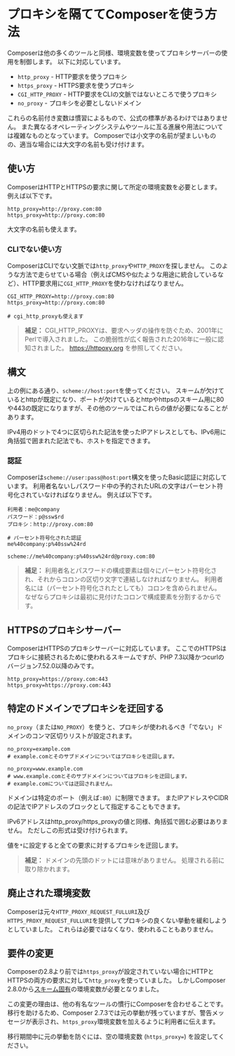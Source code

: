 # プロキシを隔ててComposerを使う方法

Composerは他の多くのツールと同様、環境変数を使ってプロキシサーバーの使用を制御します。
以下に対応しています。

- `http_proxy` - HTTP要求を使うプロキシ
- `https_proxy` - HTTPS要求を使うプロキシ
- `CGI_HTTP_PROXY` - HTTP要求をCLIの文脈ではないところで使うプロキシ
- `no_proxy` - プロキシを必要としないドメイン

これらの名前付き変数は慣習によるもので、公式の標準があるわけではありません。
また異なるオペレーティングシステムやツールに亙る進展や用法については複雑なものとなっています。
Composerでは小文字の名前が望ましいものの、適当な場合には大文字の名前も受け付けます。

## 使い方

ComposerはHTTPとHTTPSの要求に関して所定の環境変数を必要とします。
例えば以下です。

```
http_proxy=http://proxy.com:80
https_proxy=http://proxy.com:80
```

大文字の名前も使えます。

### CLIでない使い方

ComposerはCLIでない文脈では`http_proxy`や`HTTP_PROXY`を探しません。
このような方法で走らせている場合（例えばCMSや似たような用途に統合しているなど）、HTTP要求用に`CGI_HTTP_PROXY`を使わなければなりません。

```
CGI_HTTP_PROXY=http://proxy.com:80
https_proxy=http://proxy.com:80

# cgi_http_proxyも使えます
```

> **補足：**
> CGI_HTTP_PROXYは、要求ヘッダの操作を防ぐため、2001年にPerlで導入されました。
> この脆弱性が広く報告された2016年に一般に認知されました。
> https://httpoxy.org を参照してください。

## 構文

上の例にある通り、`scheme://host:port`を使ってください。
スキームが欠けているとhttpが既定になり、ポートが欠けているとhttpやhttpsのスキーム用に80や443の既定になりますが、その他のツールではこれらの値が必要になることがあります。

IPv4用のドットで4つに区切られた記法を使ったIPアドレスとしても、IPv6用に角括弧で囲まれた記法でも、ホストを指定できます。

### 認証

Composerは`scheme://user:pass@host:port`構文を使ったBasic認証に対応しています。
利用者名ないしパスワード中の予約されたURLの文字はパーセント符号化されていなければなりません。
例えば以下です。

```
利用者：me@company
パスワード：p@ssw$rd
プロキシ：http://proxy.com:80

# パーセント符号化された認証
me%40company:p%40ssw%24rd

scheme://me%40company:p%40ssw%24rd@proxy.com:80
```

> **補足：**
> 利用者名とパスワードの構成要素は個々にパーセント符号化され、それからコロンの区切り文字で連結しなければなりません。
> 利用者名には（パーセント符号化されたとしても）コロンを含められません。
> なぜならプロキシは最初に見付けたコロンで構成要素を分割するからです。

## HTTPSのプロキシサーバー

ComposerはHTTPSのプロキシサーバーに対応しています。
ここでのHTTPSはプロキシに接続されるために使われるスキームですが、PHP 7.3以降かつcurlのバージョン7.52.0以降のみです。

```
http_proxy=https://proxy.com:443
https_proxy=https://proxy.com:443
```

## 特定のドメインでプロキシを迂回する

`no_proxy`（または`NO_PROXY`）を使うと、プロキシが使われるべき「でない」ドメインのコンマ区切りリストが設定されます。

```
no_proxy=example.com
# example.comとそのサブドメインについてはプロキシを迂回します。

no_proxy=www.example.com
# www.example.comとそのサブドメインについてはプロキシを迂回します。
# example.comについては迂回されません。
```

ドメインは特定のポート（例えば`:80`）に制限できます。
またIPアドレスやCIDRの記法でIPアドレスのブロックとして指定することもできます。

IPv6アドレスはhttp_proxy/https_proxyの値と同様、角括弧で囲む必要はありません。
ただしこの形式は受け付けられます。

値を`*`に設定すると全ての要求に対するプロキシを迂回します。

> **補足：**
> ドメインの先頭のドットには意味がありません。
> 処理される前に取り除かれます。

## 廃止された環境変数

Composerは元々`HTTP_PROXY_REQUEST_FULLURI`及び`HTTPS_PROXY_REQUEST_FULLURI`を提供してプロキシの良くない挙動を緩和しようとしていました。
これらは必要ではなくなり、使われることもありません。

## 要件の変更

Composerの2.8より前では`https_proxy`が設定されていない場合にHTTPとHTTPSの両方の要求に対して`http_proxy`を使っていました。
しかしComposer 2.8.0から[スキーム固有](#usage)の環境変数が必要となりました。

この変更の理由は、他の有名なツールの慣行にComposerを合わせることです。
移行を助けるため、Composer
2.7.3では元の挙動が残っていますが、警告メッセージが表示され、`https_proxy`環境変数を加えるように利用者に伝えます。

移行期間中に元の挙動を防ぐには、空の環境変数 (`https_proxy=`) を設定してください。

